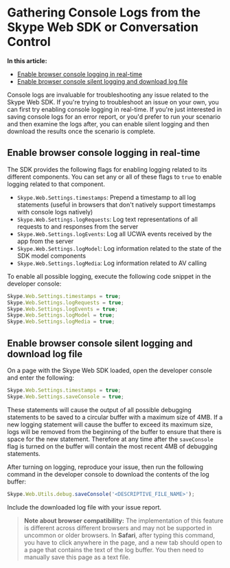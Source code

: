 # Gathering Console Logs from the Skype Web SDK or Conversation Control

**In this article:**

- [Enable browser console logging in real-time](#real-time)
- [Enable browser console silent logging and download log file](#save-console)

Console logs are invaluable for troubleshooting any issue related to the Skype Web SDK. If you're trying to troubleshoot an issue on your own, you can first try enabling console logging in real-time. If you're just interested in saving console logs for an error report, or you'd prefer to run your scenario and then examine the logs after, you can enable silent logging and then download the results once the scenario is complete. 

<a name="real-time"></a>
## Enable browser console logging in real-time

The SDK provides the following flags for enabling logging related to its different components. You can set any or all of these flags to `true` to enable logging related to that component.

- `Skype.Web.Settings.timestamps`: Prepend a timestamp to all log statements (useful in browsers that don't natively support timestamps with console logs natively)
- `Skype.Web.Settings.logRequests`: Log text representations of all requests to and responses from the server
- `Skype.Web.Settings.logEvents`: Log all UCWA events received by the app from the server
- `Skype.Web.Settings.logModel`: Log information related to the state of the SDK model components
- `Skype.Web.Settings.logMedia`: Log information related to AV calling

To enable all possible logging, execute the following code snippet in the developer console:

``` js
Skype.Web.Settings.timestamps = true;
Skype.Web.Settings.logRequests = true;
Skype.Web.Settings.logEvents = true;
Skype.Web.Settings.logModel = true;
Skype.Web.Settings.logMedia = true;
```

<a name="save-console"></a>
## Enable browser console silent logging and download log file

On a page with the Skype Web SDK loaded, open the developer console and enter the following: 

``` js
Skype.Web.Settings.timestamps = true;
Skype.Web.Settings.saveConsole = true;
```

These statements will cause the output of all possible debugging statements to be saved to a circular buffer with a maximum size of 4MB. If a new logging statement will cause the buffer to exceed its maximum size, logs will be removed from the beginning of the buffer to ensure that there is space for the new statement. Therefore at any time after the `saveConsole` flag is turned on the buffer will contain the most recent 4MB of debugging statements.

After turning on logging, reproduce your issue, then run the following command in the developer console to download the contents of the log buffer:

``` js
Skype.Web.Utils.debug.saveConsole('<DESCRIPTIVE_FILE_NAME>');
```

Include the downloaded log file with your issue report.

>**Note about browser compatibility:** The implementation of this feature is different across different browsers and may not be supported in uncommon or older browsers. In **Safari**, after typing this command, you have to click anywhere in the page, and a new tab should open to a page that contains the text of the log buffer. You then need to manually save this page as a text file.

